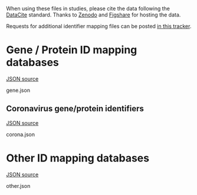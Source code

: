 When using these files in studies, please cite the data following the [DataCite](https://datacite.org/) standard.
Thanks to [Zenodo](https://zenodo.org/) and [Figshare](https://figshare.com/) for hosting the data.

Requests for additional identifier mapping files can be posted [in this tracker](https://github.com/bridgedb/data/issues).

# Gene / Protein ID mapping databases
<a name="genes" />

[JSON source](../gene.json)

<files>gene.json</files>

## Coronavirus gene/protein identifiers
<a name="corona" />

[JSON source](../corona.json)

<files>corona.json</files>

# Other ID mapping databases
<a name="other" />

[JSON source](../other.json)

<files>other.json</files>
